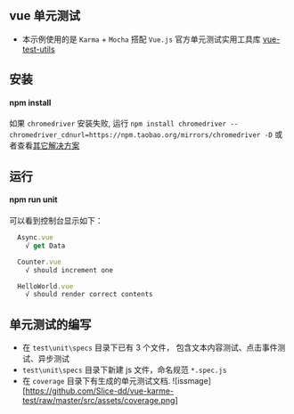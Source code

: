 ## vue 单元测试

- 本示例使用的是 `Karma` + `Mocha` 搭配 `Vue.js` 官方单元测试实用工具库 [vue-test-utils](https://vue-test-utils.vuejs.org/zh/) 


## 安装
#### npm install
如果 `chromedriver` 安装失败, 运行 `npm install chromedriver --chromedriver_cdnurl=https://npm.taobao.org/mirrors/chromedriver -D` 或者查看[其它解决方案](https://www.npmjs.com/package/chromedriver)

## 运行
#### npm run unit

可以看到控制台显示如下：
```javascript
  Async.vue
    √ get Data

  Counter.vue
    √ should increment one

  HelloWorld.vue
    √ should render correct contents
```

## 单元测试的编写
- 在 `test\unit\specs` 目录下已有 3 个文件， 包含文本内容测试、点击事件测试、异步测试
- `test\unit\specs` 目录下新建 js 文件，命名规范 `*.spec.js`
- 在 `coverage` 目录下有生成的单元测试文档.
![issmage][https://github.com/Slice-dd/vue-karme-test/raw/master/src/assets/coverage.png]




